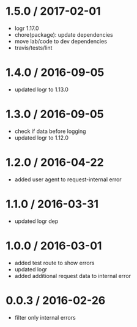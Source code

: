 
1.5.0 / 2017-02-01
==================

  * logr 1.17.0
  * chore(package): update dependencies
  * move lab/code to dev dependencies
  * travis/tests/lint

1.4.0 / 2016-09-05
==================

  * updated logr to 1.13.0

1.3.0 / 2016-09-05
==================

  * check if data before logging
  * updated logr to 1.12.0

1.2.0 / 2016-04-22
==================

  * added user agent to request-internal error

1.1.0 / 2016-03-31
==================

  * updated logr dep

1.0.0 / 2016-03-01
==================

  * added test route to show errors
  * updated logr
  * added additional request data to internal error

0.0.3 / 2016-02-26
==================

  * filter only internal errors
